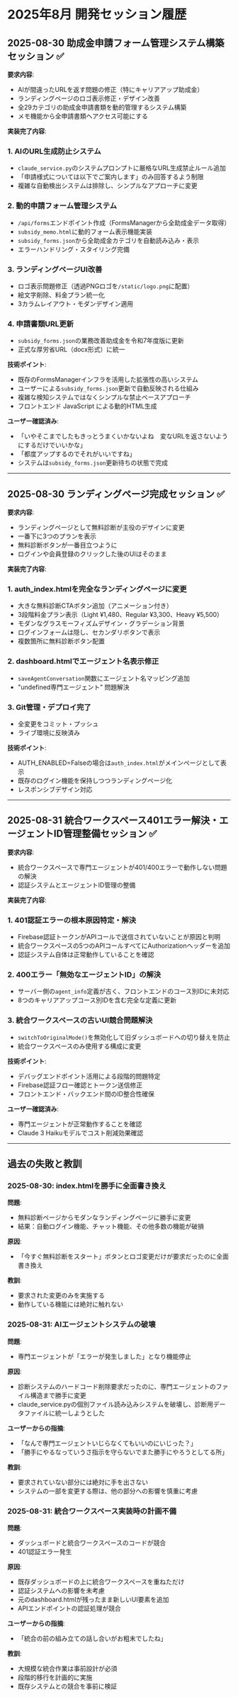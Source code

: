 # 2025年8月 開発セッション履歴

## 2025-08-30 助成金申請フォーム管理システム構築セッション ✅

**要求内容**:
- AIが間違ったURLを返す問題の修正（特にキャリアアップ助成金）
- ランディングページのロゴ表示修正・デザイン改善
- 全29カテゴリの助成金申請書類を動的管理するシステム構築
- メモ機能から全申請書類へアクセス可能にする

**実装完了内容**:

### 1. AIのURL生成防止システム
- `claude_service.py`のシステムプロンプトに厳格なURL生成禁止ルール追加
- 「申請様式については以下でご案内します」のみ回答するよう制限
- 複雑な自動検出システムは排除し、シンプルなアプローチに変更

### 2. 動的申請フォーム管理システム
- `/api/forms`エンドポイント作成（FormsManagerから全助成金データ取得）
- `subsidy_memo.html`に動的フォーム表示機能実装
- `subsidy_forms.json`から全助成金カテゴリを自動読み込み・表示
- エラーハンドリング・スタイリング完備

### 3. ランディングページUI改善
- ロゴ表示問題修正（透過PNGロゴを`/static/logo.png`に配置）
- 絵文字削除、料金プラン統一化
- 3カラムレイアウト・モダンデザイン適用

### 4. 申請書類URL更新
- `subsidy_forms.json`の業務改善助成金を令和7年度版に更新
- 正式な厚労省URL（docx形式）に統一

**技術ポイント**:
- 既存のFormsManagerインフラを活用した拡張性の高いシステム
- ユーザーによる`subsidy_forms.json`更新で自動反映される仕組み
- 複雑な検知システムではなくシンプルな禁止ベースアプローチ
- フロントエンド JavaScript による動的HTML生成

**ユーザー確認済み**:
- 「いやそこまでしたもきっとうまくいかないよね　変なURLを返さないようにするだけでいいかな」
- 「都度アップするのでそれがいいですね」
- システムは`subsidy_forms.json`更新待ちの状態で完成

---

## 2025-08-30 ランディングページ完成セッション ✅

**要求内容**:
- ランディングページとして無料診断が主役のデザインに変更
- 一番下に3つのプランを表示
- 無料診断ボタンが一番目立つように
- ログインや会員登録のクリックした後のUIはそのまま

**実装完了内容**:

### 1. auth_index.htmlを完全なランディングページに変更
- 大きな無料診断CTAボタン追加（アニメーション付き）
- 3段階料金プラン表示（Light ¥1,480、Regular ¥3,300、Heavy ¥5,500）
- モダンなグラスモーフィズムデザイン・グラデーション背景
- ログインフォームは隠し、セカンダリボタンで表示
- 複数箇所に無料診断ボタン配置

### 2. dashboard.htmlでエージェント名表示修正
- `saveAgentConversation`関数にエージェント名マッピング追加
- "undefined専門エージェント" 問題解決

### 3. Git管理・デプロイ完了
- 全変更をコミット・プッシュ
- ライブ環境に反映済み

**技術ポイント**:
- AUTH_ENABLED=Falseの場合は`auth_index.html`がメインページとして表示
- 既存のログイン機能を保持しつつランディングページ化
- レスポンシブデザイン対応

---

## 2025-08-31 統合ワークスペース401エラー解決・エージェントID管理整備セッション ✅

**要求内容**:
- 統合ワークスペースで専門エージェントが401/400エラーで動作しない問題の解決
- 認証システムとエージェントID管理の整備

**実装完了内容**:

### 1. 401認証エラーの根本原因特定・解決
- Firebase認証トークンがAPIコールで送信されていないことが原因と判明
- 統合ワークスペースの5つのAPIコールすべてにAuthorizationヘッダーを追加
- 認証システム自体は正常動作していることを確認

### 2. 400エラー「無効なエージェントID」の解決
- サーバー側の`agent_info`定義が古く、フロントエンドのコース別IDに未対応
- 8つのキャリアアップコース別IDを含む完全な定義に更新

### 3. 統合ワークスペースの古いUI競合問題解決
- `switchToOriginalMode()`を無効化して旧ダッシュボードへの切り替えを防止
- 統合ワークスペースのみ使用する構成に変更

**技術ポイント**:
- デバッグエンドポイント活用による段階的問題特定
- Firebase認証フロー確認とトークン送信修正
- フロントエンド・バックエンド間のID整合性確保

**ユーザー確認済み**:
- 専門エージェントが正常動作することを確認
- Claude 3 Haikuモデルでコスト削減効果確認

---

## 過去の失敗と教訓

### 2025-08-30: index.htmlを勝手に全面書き換え
**問題**:
- 無料診断ページからモダンなランディングページに勝手に変更
- 結果：自動ログイン機能、チャット機能、その他多数の機能が破損

**原因**:
- 「今すぐ無料診断をスタート」ボタンとロゴ変更だけが要求だったのに全面書き換え

**教訓**:
- 要求された変更のみを実施する
- 動作している機能には絶対に触れない

### 2025-08-31: AIエージェントシステムの破壊
**問題**:
- 専門エージェントが「エラーが発生しました」となり機能停止

**原因**:
- 診断システムのハードコード削除要求だったのに、専門エージェントのファイル構造まで勝手に変更
- claude_service.pyの個別ファイル読み込みシステムを破壊し、診断用データファイルに統一しようとした

**ユーザーからの指摘**:
- 「なんで専門エージェントいじらなくてもいいのにいじった？」
- 「勝手にやるなっていうさ指示を守らないでまた勝手にやろうとしてる所」

**教訓**:
- 要求されていない部分には絶対に手を出さない
- システムの一部を変更する際は、他の部分への影響を慎重に考慮

### 2025-08-31: 統合ワークスペース実装時の計画不備
**問題**:
- ダッシュボードと統合ワークスペースのコードが競合
- 401認証エラー発生

**原因**:
- 既存ダッシュボードの上に統合ワークスペースを重ねただけ
- 認証システムへの影響を未考慮
- 元のdashboard.htmlが残ったまま新しいUI要素を追加
- APIエンドポイントの認証処理が競合

**ユーザーからの指摘**:
- 「統合の前の組み立ての話し合いがお粗末でしたね」

**教訓**:
- 大規模な統合作業は事前設計が必須
- 段階的移行を計画的に実施
- 既存システムとの競合を事前に検証